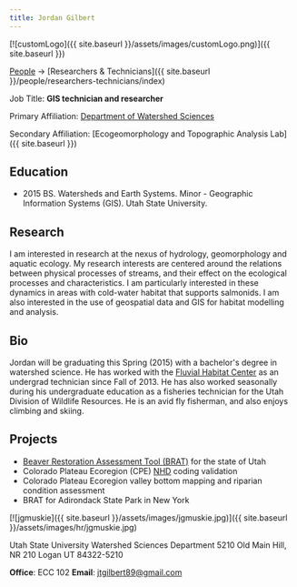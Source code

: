```yaml
---
title: Jordan Gilbert
---
```


[![customLogo]({{ site.baseurl }}/assets/images/customLogo.png)]({{ site.baseurl }})

[People]({{site.baseurl}}/people/index) -> [Researchers & Technicians]({{ site.baseurl }}/people/researchers-technicians/index)

Job Title: **GIS technician and researcher**

Primary Affiliation: [Department of Watershed Sciences](http://qcnr.usu.edu/wats//)

Secondary Affiliation: [Ecogeomorphology and Topographic Analysis Lab]({{ site.baseurl }})

## Education

- 2015 BS. Watersheds and Earth Systems. Minor - Geographic Information Systems (GIS).  Utah State University. 

## Research

I am interested in research at the nexus of hydrology, geomorphology and aquatic ecology.  My research interests are centered around the relations between physical processes of streams, and their effect on the ecological processes and characteristics.  I am particularly interested in these dynamics in areas with cold-water habitat that supports salmonids.  I am also interested in the use of geospatial data and GIS for habitat modelling and analysis.  

## Bio

Jordan will be graduating this Spring (2015) with a bachelor's degree in watershed science.  He has worked with the [Fluvial Habitat Center](http://etal.joewheaton.org/) as an undergrad technician since Fall of 2013.  He has also worked seasonally during his undergraduate education as a fisheries technician for the Utah Division of Wildlife Resources.    He is an avid fly fisherman, and also enjoys climbing and skiing. 

## Projects

- [Beaver Restoration Assessment Tool (BRAT)](http://brat.joewheaton.org/) for the state of Utah
- Colorado Plateau Ecoregion (CPE) [NHD](http://nhd.usgs.gov/) coding validation
- Colorado Plateau Ecoregion valley bottom mapping and riparian condition assessment
- BRAT for Adirondack State Park in New York

[![jgmuskie]({{ site.baseurl }}/assets/images/jgmuskie.jpg)]({{ site.baseurl }}/assets/images/hr/jgmuskie.jpg)

Utah State University
Watershed Sciences Department
5210 Old Main Hill, NR 210
Logan UT 84322-5210

**Office**:  ECC 102
**Email**: jtgilbert89@gmail.com